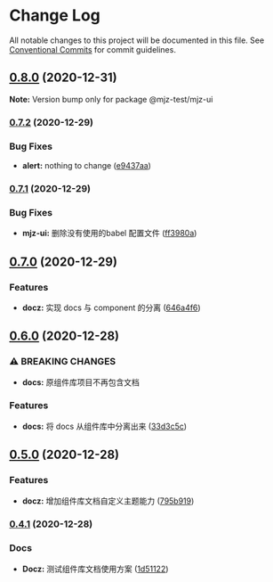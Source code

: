 # Change Log

All notable changes to this project will be documented in this file.
See [Conventional Commits](https://conventionalcommits.org) for commit guidelines.

## [0.8.0](https://github.com/mjzhang1993/lerna-test/compare/v0.7.2...v0.8.0) (2020-12-31)

**Note:** Version bump only for package @mjz-test/mjz-ui





### [0.7.2](https://github.com/mjzhang1993/lerna-test/compare/v0.7.1...v0.7.2) (2020-12-29)


### Bug Fixes

* **alert:** nothing to change ([e9437aa](https://github.com/mjzhang1993/lerna-test/commit/e9437aaee4f903ea132f8894e29317a59029e95c))



### [0.7.1](https://github.com/mjzhang1993/lerna-test/compare/v0.7.0...v0.7.1) (2020-12-29)


### Bug Fixes

* **mjz-ui:** 删除没有使用的babel 配置文件 ([ff3980a](https://github.com/mjzhang1993/lerna-test/commit/ff3980a149df7b8a3b3a18df906d976b76d448dc))



## [0.7.0](https://github.com/mjzhang1993/lerna-test/compare/v0.6.0...v0.7.0) (2020-12-29)


### Features

* **docz:** 实现 docs 与 component 的分离 ([646a4f6](https://github.com/mjzhang1993/lerna-test/commit/646a4f60a47d3f9ecc2408bac60c832b0856e864))



## [0.6.0](https://github.com/mjzhang1993/lerna-test/compare/v0.5.0...v0.6.0) (2020-12-28)


### ⚠ BREAKING CHANGES

* **docs:** 原组件库项目不再包含文档

### Features

* **docs:** 将 docs 从组件库中分离出来 ([33d3c5c](https://github.com/mjzhang1993/lerna-test/commit/33d3c5c486f9e6b757bdfbaec4244d75751ec5d6))



## [0.5.0](https://github.com/mjzhang1993/lerna-test/compare/v0.4.1...v0.5.0) (2020-12-28)


### Features

* **docz:** 增加组件库文档自定义主题能力 ([795b919](https://github.com/mjzhang1993/lerna-test/commit/795b9191420f81a9a8ba9493917050ea1e19e50c))



### [0.4.1](https://github.com/mjzhang1993/lerna-test/compare/v0.4.0...v0.4.1) (2020-12-28)


### Docs

* **Docz:** 测试组件库文档使用方案 ([1d51122](https://github.com/mjzhang1993/lerna-test/commit/1d51122de98f69068ffd64a9005552d0f1272543))
